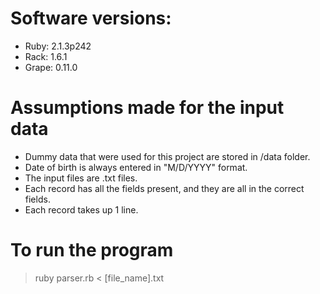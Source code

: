 # Software versions:
* Ruby: 2.1.3p242
* Rack: 1.6.1
* Grape: 0.11.0

# Assumptions made for the input data
* Dummy data that were used for this project are stored in /data folder.
* Date of birth is always entered in "M/D/YYYY" format.
* The input files are .txt files.
* Each record has all the fields present, and they are all in the correct fields.
* Each record takes up 1 line.

# To run the program
>
> ruby parser.rb < [file_name].txt
>